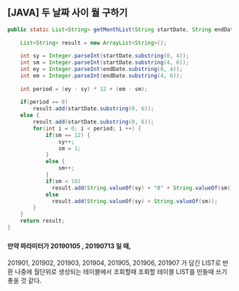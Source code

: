 ## [JAVA] 두 날짜 사이 월 구하기

```java
public static List<String> getMonthList(String startDate, String endDate) {
         
    List<String> result = new ArrayList<String>();
     
    int sy = Integer.parseInt(startDate.substring(0, 4));
    int sm = Integer.parseInt(startDate.substring(4, 6));
    int ey = Integer.parseInt(endDate.substring(0, 4));
    int em = Integer.parseInt(endDate.substring(4, 6));
     
    int period = (ey - sy) * 12 + (em - sm);
     
    if(period == 0) 
        result.add(startDate.substring(0, 6));
    else {
        result.add(startDate.substring(0, 6));
        for(int i = 0; i < period; i ++) {
            if(sm == 12) {
                sy++; 
                sm = 1;
            }
            else {
                sm++;
            }
            if(sm < 10) 
              result.add(String.valueOf(sy) + "0" + String.valueOf(sm));
            else 
              result.add(String.valueOf(sy) + String.valueOf(sm));
        }
    }
    return result;
}
```

###  

#### 만약 파라미터가 20190105 , 20190713 일 때,
201901, 201902, 201903, 201904, 201905, 201906, 201907 가 담긴 LIST로 반환
나중에 월단위로 생성되는 테이블에서 조회할때 조회할 테이블 LIST를 만들때 쓰기 좋을 것 같다.

